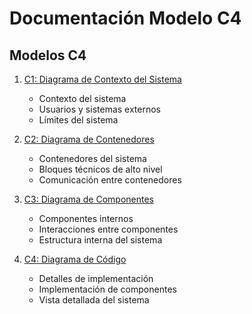 # Documentación Modelo C4

## Modelos C4

1. [C1: Diagrama de Contexto del Sistema](C1Arch.md)
   - Contexto del sistema
   - Usuarios y sistemas externos
   - Límites del sistema

2. [C2: Diagrama de Contenedores](C2Arch.md)
   - Contenedores del sistema
   - Bloques técnicos de alto nivel
   - Comunicación entre contenedores

3. [C3: Diagrama de Componentes](C3Arch.md)
   - Componentes internos
   - Interacciones entre componentes
   - Estructura interna del sistema

4. [C4: Diagrama de Código](C4Arch.md)
   - Detalles de implementación
   - Implementación de componentes
   - Vista detallada del sistema 